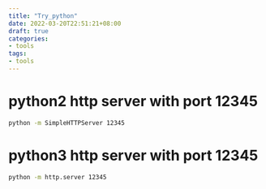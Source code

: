 ```yaml
---
title: "Try_python"
date: 2022-03-20T22:51:21+08:00
draft: true
categories:
- tools
tags: 
- tools
---
```


# python2 http server with port 12345
```bash
python -m SimpleHTTPServer 12345
```

# python3 http server with port 12345
```bash
python -m http.server 12345
```